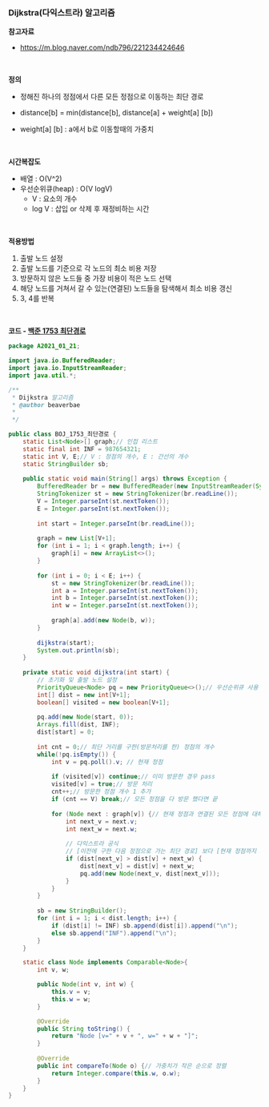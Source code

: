 ### Dijkstra(다익스트라) 알고리즘

**참고자료**

- https://m.blog.naver.com/ndb796/221234424646

<br>

**정의**

- 정해진 하나의 정점에서 다른 모든 정점으로 이동하는 최단 경로

- distance[b] = min(distance[b], distance[a] + weight[a] [b])
- weight[a] [b] : a에서 b로 이동할때의 가중치

<br>

**시간복잡도**

- 배열 : O(V^2) 
- 우선순위큐(heap) : O(V logV)
  - V : 요소의 개수
  - log V : 삽입 or 삭제 후 재정비하는 시간

<br>

**적용방법**

1. 출발 노드 설정
2. 출발 노드를 기준으로 각 노드의 최소 비용 저장
3. 방문하지 않은 노드들 중 가장 비용이 적은 노드 선택
4. 해당 노드를 거쳐서 갈 수 있는(연결된) 노드들을 탐색해서 최소 비용 갱신
5. 3, 4를 반복

<br>

**코드 - [백준 1753 최단경로](https://www.acmicpc.net/problem/1753)**

```java
package A2021_01_21;

import java.io.BufferedReader;
import java.io.InputStreamReader;
import java.util.*;

/**
 * Dijkstra 알고리즘
 * @author beaverbae
 *
 */

public class BOJ_1753_최단경로 {
	static List<Node>[] graph;// 인접 리스트
	static final int INF = 987654321;
	static int V, E;// V : 정점의 개수, E : 간선의 개수
	static StringBuilder sb;
	
	public static void main(String[] args) throws Exception {
		BufferedReader br = new BufferedReader(new InputStreamReader(System.in));
		StringTokenizer st = new StringTokenizer(br.readLine());
		V = Integer.parseInt(st.nextToken());
		E = Integer.parseInt(st.nextToken());
	
		int start = Integer.parseInt(br.readLine());
		
		graph = new List[V+1];
		for (int i = 1; i < graph.length; i++) {
			graph[i] = new ArrayList<>();
		}
		
		for (int i = 0; i < E; i++) {
			st = new StringTokenizer(br.readLine());
			int a = Integer.parseInt(st.nextToken());
			int b = Integer.parseInt(st.nextToken());
			int w = Integer.parseInt(st.nextToken());
		
			graph[a].add(new Node(b, w));
		}
		
		dijkstra(start);
		System.out.println(sb);
	}
	
	private static void dijkstra(int start) {
		// 초기화 및 출발 노드 설정
		PriorityQueue<Node> pq = new PriorityQueue<>();// 우선순위큐 사용
		int[] dist = new int[V+1];
		boolean[] visited = new boolean[V+1];
		
		pq.add(new Node(start, 0));
		Arrays.fill(dist, INF);
		dist[start] = 0;
		
		int cnt = 0;// 최단 거리를 구한(방문처리를 한) 정점의 개수
		while(!pq.isEmpty()) {
			int v = pq.poll().v; // 현재 정점
			
			if (visited[v]) continue;// 이미 방문한 경우 pass
			visited[v] = true;// 방문 처리
			cnt++;// 방문한 정점 개수 1 추가
			if (cnt == V) break;// 모든 정점을 다 방문 했다면 끝 
			
			for (Node next : graph[v]) {// 현재 정점과 연결된 모든 정점에 대해
				int next_v = next.v;
				int next_w = next.w;
				
				// 다익스트라 공식
				// [이전에 구한 다음 정점으로 가는 최단 경로] 보다 [현재 정점까지 최단경로 + 현재 정점에서 다음 정점으로 가는 가중치] 가 크다면 최단 거리 갱신
				if (dist[next_v] > dist[v] + next_w) { 
					dist[next_v] = dist[v] + next_w;
					pq.add(new Node(next_v, dist[next_v]));
				}
			}
		}
		
		sb = new StringBuilder();
		for (int i = 1; i < dist.length; i++) {
			if (dist[i] != INF) sb.append(dist[i]).append("\n");
			else sb.append("INF").append("\n");
		}
	}

	static class Node implements Comparable<Node>{
		int v, w;

		public Node(int v, int w) {
			this.v = v;
			this.w = w;
		}

		@Override
		public String toString() {
			return "Node [v=" + v + ", w=" + w + "]";
		}
	
		@Override
		public int compareTo(Node o) {// 가중치가 작은 순으로 정렬
			return Integer.compare(this.w, o.w);
		}
	}
}

```

